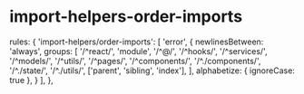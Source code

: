 # import-helpers-order-imports


 rules: {
    'import-helpers/order-imports': [
      'error',
      { 
          newlinesBetween: 'always',
          groups: [
              '/^react/',
              'module',
              '/^@/',
              '/^hooks/',
              '/^services/',
              '/^models/',
              '/^utils/',
              '/^pages/',
              '/^components/',
              '/^./components/',
              '/^./state/',
              '/^./utils/',
              ['parent', 'sibling', 'index'],
          ],
          alphabetize: { ignoreCase: true },
      }
    ],
  },
